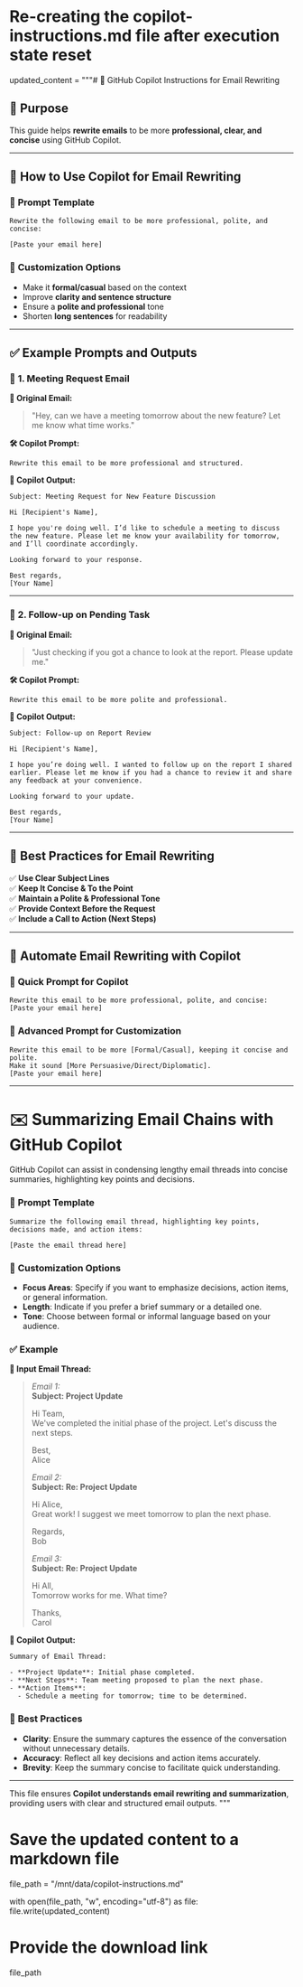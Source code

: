 # Re-creating the copilot-instructions.md file after execution state reset

updated_content = """# 🚀 GitHub Copilot Instructions for Email Rewriting  

## 📌 Purpose  
This guide helps **rewrite emails** to be more **professional, clear, and concise** using GitHub Copilot.  

---

## 📝 **How to Use Copilot for Email Rewriting**  

### 🔹 **Prompt Template**
```
Rewrite the following email to be more professional, polite, and concise:  

[Paste your email here]
```

### 🎯 **Customization Options**
- Make it **formal/casual** based on the context  
- Improve **clarity and sentence structure**  
- Ensure a **polite and professional** tone  
- Shorten **long sentences** for readability  

---

## ✅ **Example Prompts and Outputs**  

### 📌 **1. Meeting Request Email**  

**📝 Original Email:**  
> "Hey, can we have a meeting tomorrow about the new feature? Let me know what time works."  

**🛠️ Copilot Prompt:**  
```
Rewrite this email to be more professional and structured.
```

**🚀 Copilot Output:**  
```
Subject: Meeting Request for New Feature Discussion  

Hi [Recipient's Name],  

I hope you're doing well. I’d like to schedule a meeting to discuss the new feature. Please let me know your availability for tomorrow, and I’ll coordinate accordingly.  

Looking forward to your response.  

Best regards,  
[Your Name]  
```

---

### 📌 **2. Follow-up on Pending Task**  

**📝 Original Email:**  
> "Just checking if you got a chance to look at the report. Please update me."  

**🛠️ Copilot Prompt:**  
```
Rewrite this email to be more polite and professional.
```

**🚀 Copilot Output:**  
```
Subject: Follow-up on Report Review  

Hi [Recipient's Name],  

I hope you’re doing well. I wanted to follow up on the report I shared earlier. Please let me know if you had a chance to review it and share any feedback at your convenience.  

Looking forward to your update.  

Best regards,  
[Your Name]  
```

---

## 🎯 **Best Practices for Email Rewriting**  
✅ **Use Clear Subject Lines**  
✅ **Keep It Concise & To the Point**  
✅ **Maintain a Polite & Professional Tone**  
✅ **Provide Context Before the Request**  
✅ **Include a Call to Action (Next Steps)**  

---

## 🔧 **Automate Email Rewriting with Copilot**  

### 🔹 **Quick Prompt for Copilot**  
```
Rewrite this email to be more professional, polite, and concise:  
[Paste your email here]
```

### 🔹 **Advanced Prompt for Customization**  
```
Rewrite this email to be more [Formal/Casual], keeping it concise and polite.  
Make it sound [More Persuasive/Direct/Diplomatic].  
[Paste your email here]
```

---

# ✉️ Summarizing Email Chains with GitHub Copilot

GitHub Copilot can assist in condensing lengthy email threads into concise summaries, highlighting key points and decisions.

### 🔹 **Prompt Template**
```
Summarize the following email thread, highlighting key points, decisions made, and action items:  

[Paste the email thread here]
```

### 🎯 **Customization Options**
- **Focus Areas**: Specify if you want to emphasize decisions, action items, or general information.
- **Length**: Indicate if you prefer a brief summary or a detailed one.
- **Tone**: Choose between formal or informal language based on your audience.

### ✅ **Example**

**📝 Input Email Thread:**
> *Email 1:*  
> **Subject: Project Update**  
>  
> Hi Team,  
> We've completed the initial phase of the project. Let's discuss the next steps.  
>  
> Best,  
> Alice  
>  
> *Email 2:*  
> **Subject: Re: Project Update**  
>  
> Hi Alice,  
> Great work! I suggest we meet tomorrow to plan the next phase.  
>  
> Regards,  
> Bob  
>  
> *Email 3:*  
> **Subject: Re: Project Update**  
>  
> Hi All,  
> Tomorrow works for me. What time?  
>  
> Thanks,  
> Carol  

**🚀 Copilot Output:**
```
Summary of Email Thread:

- **Project Update**: Initial phase completed.
- **Next Steps**: Team meeting proposed to plan the next phase.
- **Action Items**:
  - Schedule a meeting for tomorrow; time to be determined.
```

### 🎯 **Best Practices**
- **Clarity**: Ensure the summary captures the essence of the conversation without unnecessary details.
- **Accuracy**: Reflect all key decisions and action items accurately.
- **Brevity**: Keep the summary concise to facilitate quick understanding.

---

This file ensures **Copilot understands email rewriting and summarization**, providing users with clear and structured email outputs.
"""

# Save the updated content to a markdown file
file_path = "/mnt/data/copilot-instructions.md"

with open(file_path, "w", encoding="utf-8") as file:
    file.write(updated_content)

# Provide the download link
file_path